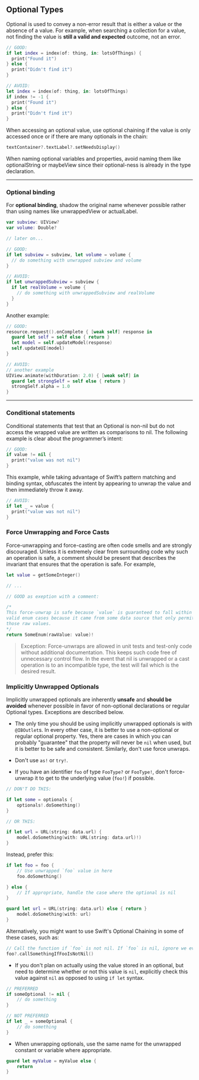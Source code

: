 ## Optional Types
Optional is used to convey a non-error result that is either a value or the absence of a value. For example, when searching a collection for a value, not finding the value is **still a valid and expected** outcome, not an error.

```swift
// GOOD:
if let index = index(of: thing, in: lotsOfThings) {
  print("Found it")
} else {
  print("Didn't find it")
}

// AVOID:
let index = index(of: thing, in: lotsOfThings)
if index != -1 {
  print("Found it")
} else {
  print("Didn't find it")
}
```

When accessing an optional value, use optional chaining if the value is only accessed once or if there are many optionals in the chain:
```swift
textContainer?.textLabel?.setNeedsDisplay()
```

When naming optional variables and properties, avoid naming them like optionalString or maybeView since their optional-ness is already in the type declaration.

---
### Optional binding

For **optional binding**, shadow the original name whenever possible rather than using names like unwrappedView or actualLabel.

```swift
var subview: UIView?
var volume: Double?

// later on...

// GOOD:
if let subview = subview, let volume = volume {
  // do something with unwrapped subview and volume
}

// AVOID:
if let unwrappedSubview = subview {
  if let realVolume = volume {
    // do something with unwrappedSubview and realVolume
  }
}
```

Another example:
```swift
// GOOD:
resource.request().onComplete { [weak self] response in
  guard let self = self else { return }
  let model = self.updateModel(response)
  self.updateUI(model)
}

// AVOID:
// another example
UIView.animate(withDuration: 2.0) { [weak self] in
  guard let strongSelf = self else { return }
  strongSelf.alpha = 1.0
}
```
---
### Conditional statements

Conditional statements that test that an Optional is non-nil but do not access the wrapped value are written as comparisons to nil. The following example is clear about the programmer’s intent:
```swift
// GOOD:
if value != nil {
  print("value was not nil")
}
```
This example, while taking advantage of Swift’s pattern matching and binding syntax, obfuscates the intent by appearing to unwrap the value and then immediately throw it away.
```swift
// AVOID:
if let _ = value {
  print("value was not nil")
}
```

### Force Unwrapping and Force Casts
Force-unwrapping and force-casting are often code smells and are strongly discouraged. Unless it is extremely clear from surrounding code why such an operation is safe, a comment should be present that describes the invariant that ensures that the operation is safe. For example,
```swift
let value = getSomeInteger()

// ...

// GOOD as exeption with a comment:

/* 
This force-unwrap is safe because `value` is guaranteed to fall within the
valid enum cases because it came from some data source that only permits
those raw values.
*/
return SomeEnum(rawValue: value)!
```
> Exception: Force-unwraps are allowed in unit tests and test-only code without additional documentation. This keeps such code free of unnecessary control flow. In the event that nil is unwrapped or a cast operation is to an incompatible type, the test will fail which is the desired result.

### Implicitly Unwrapped Optionals
Implicitly unwrapped optionals are inherently **unsafe** and **should be avoided** whenever possible in favor of non-optional declarations or regular Optional types. Exceptions are described below.

* The only time you should be using implicitly unwrapped optionals is with `@IBOutlet`s. In every other case, it is better to use a non-optional or regular optional property. Yes, there are cases in which you can probably "guarantee" that the property will never be `nil` when used, but it is better to be safe and consistent. Similarly, don't use force unwraps.

* Don't use `as!` or `try!`.

* If you have an identifier `foo` of type `FooType?` or `FooType!`, don't force-unwrap it to get to the underlying value (`foo!`) if possible.

```swift
// DON'T DO THIS:

if let some = optionals {
    optionals!.doSomething()
}

// OR THIS:

if let url = URL(string: data.url) {
    model.doSomething(with: URL(string: data.url)!)
}

```


Instead, prefer this:

```swift
if let foo = foo {
    // Use unwrapped `foo` value in here
    foo.doSomething()

} else {
    // If appropriate, handle the case where the optional is nil
}
```

```swift
guard let url = URL(string: data.url) else { return }
    model.doSomething(with: url)
}
```

Alternatively, you might want to use Swift's Optional Chaining in some of these cases, such as:

```swift
// Call the function if `foo` is not nil. If `foo` is nil, ignore we ever tried to make the call
foo?.callSomethingIfFooIsNotNil()
```

* If you don't plan on actually using the value stored in an optional, but need to determine whether or not this value is `nil`, explicitly check this value against `nil` as opposed to using `if let` syntax.

```swift
// PREFERRED
if someOptional != nil {
    // do something
}

// NOT PREFERRED
if let _ = someOptional {
    // do something
}
```
* When unwrapping optionals, use the same name for the unwrapped constant or variable where appropriate.

```swift
guard let myValue = myValue else {
    return
}
```
